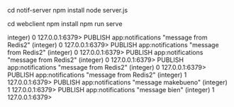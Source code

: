 cd notif-server
npm install
node server.js


cd webclient
npm install
npm run serve




integer) 0
127.0.0.1:6379> PUBLISH app:notifications  "message from Redis2"
(integer) 0
127.0.0.1:6379> PUBLISH app:notifications  "message from Redis2"
(integer) 0
127.0.0.1:6379> PUBLISH app:notifications  "message from Redis2"
(integer) 0
127.0.0.1:6379> PUBLISH app:notifications  "message from Redis2"
(integer) 0
127.0.0.1:6379> PUBLISH app:notifications  "message from Redis2"
(integer) 1
127.0.0.1:6379> PUBLISH app:notifications  "message makebueno"
(integer) 1
127.0.0.1:6379> PUBLISH app:notifications  "message bien"
(integer) 1
127.0.0.1:6379>
